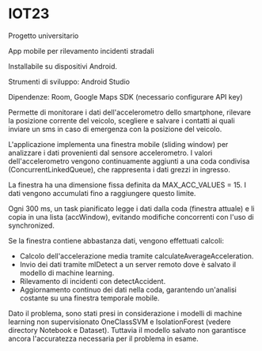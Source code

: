 # IOT23

Progetto universitario

App mobile per rilevamento incidenti stradali

Installabile su dispositivi Android.

Strumenti di sviluppo: Android Studio 

Dipendenze: Room, Google Maps SDK (necessario configurare API key)

Permette di monitorare i dati dell'accelerometro dello smartphone, rilevare la posizione corrente del veicolo, scegliere e salvare i contatti ai quali inviare un sms in caso di emergenza con la posizione del veicolo.

L'applicazione implementa una finestra mobile (sliding window) per analizzare i dati provenienti dal sensore accelerometro.
I valori dell'accelerometro vengono continuamente aggiunti a una coda condivisa (ConcurrentLinkedQueue), che rappresenta i dati grezzi in ingresso.

La finestra ha una dimensione fissa definita da MAX_ACC_VALUES = 15. I dati vengono accumulati fino a raggiungere questo limite.

Ogni 300 ms, un task pianificato legge i dati dalla coda (finestra attuale) e li copia in una lista (accWindow), evitando modifiche concorrenti con l'uso di synchronized.

Se la finestra contiene abbastanza dati, vengono effettuati calcoli:
- Calcolo dell'accelerazione media tramite calculateAverageAcceleration.
- Invio dei dati tramite mlDetect a un server remoto dove è salvato il modello di machine learning.
- Rilevamento di incidenti con detectAccident.
- Aggiornamento continuo dei dati nella coda, garantendo un'analisi costante su una finestra temporale mobile.

Dato il problema, sono stati presi in considerazione i modelli di machine learning non supervisionato OneClassSVM e IsolationForest (vedere directory Notebook e Dataset).
Tuttavia il modello salvato non garantisce ancora l'accuratezza necessaria per il problema in esame.
